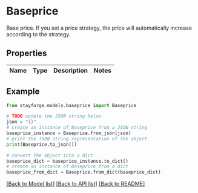 # Baseprice

Base price. If you set a price strategy, the price will automatically increase according to the strategy.

## Properties

Name | Type | Description | Notes
------------ | ------------- | ------------- | -------------

## Example

```python
from stayforge.models.baseprice import Baseprice

# TODO update the JSON string below
json = "{}"
# create an instance of Baseprice from a JSON string
baseprice_instance = Baseprice.from_json(json)
# print the JSON string representation of the object
print(Baseprice.to_json())

# convert the object into a dict
baseprice_dict = baseprice_instance.to_dict()
# create an instance of Baseprice from a dict
baseprice_from_dict = Baseprice.from_dict(baseprice_dict)
```
[[Back to Model list]](../README.md#documentation-for-models) [[Back to API list]](../README.md#documentation-for-api-endpoints) [[Back to README]](../README.md)


